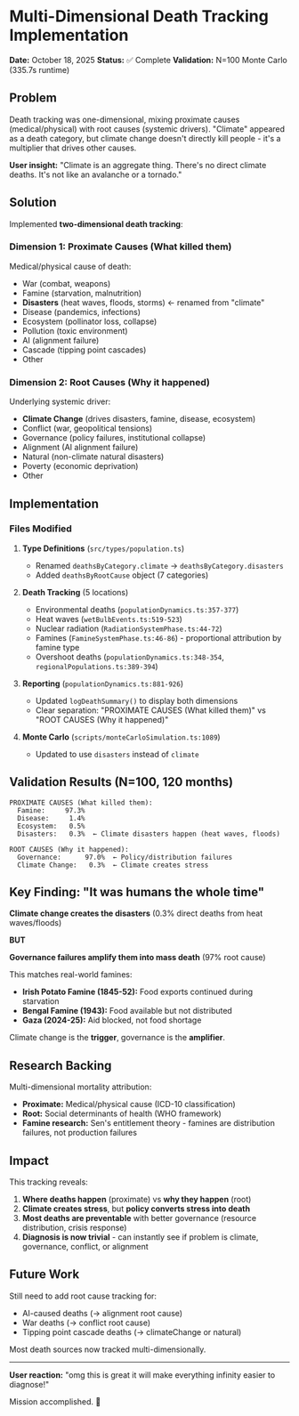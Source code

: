 # Multi-Dimensional Death Tracking Implementation

**Date:** October 18, 2025
**Status:** ✅ Complete
**Validation:** N=100 Monte Carlo (335.7s runtime)

## Problem

Death tracking was one-dimensional, mixing proximate causes (medical/physical) with root causes (systemic drivers). "Climate" appeared as a death category, but climate change doesn't directly kill people - it's a multiplier that drives other causes.

**User insight:** "Climate is an aggregate thing. There's no direct climate deaths. It's not like an avalanche or a tornado."

## Solution

Implemented **two-dimensional death tracking**:

### Dimension 1: Proximate Causes (What killed them)
Medical/physical cause of death:
- War (combat, weapons)
- Famine (starvation, malnutrition)
- **Disasters** (heat waves, floods, storms) ← renamed from "climate"
- Disease (pandemics, infections)
- Ecosystem (pollinator loss, collapse)
- Pollution (toxic environment)
- AI (alignment failure)
- Cascade (tipping point cascades)
- Other

### Dimension 2: Root Causes (Why it happened)
Underlying systemic driver:
- **Climate Change** (drives disasters, famine, disease, ecosystem)
- Conflict (war, geopolitical tensions)
- Governance (policy failures, institutional collapse)
- Alignment (AI alignment failure)
- Natural (non-climate natural disasters)
- Poverty (economic deprivation)
- Other

## Implementation

### Files Modified

1. **Type Definitions** (`src/types/population.ts`)
   - Renamed `deathsByCategory.climate` → `deathsByCategory.disasters`
   - Added `deathsByRootCause` object (7 categories)

2. **Death Tracking** (5 locations)
   - Environmental deaths (`populationDynamics.ts:357-377`)
   - Heat waves (`wetBulbEvents.ts:519-523`)
   - Nuclear radiation (`RadiationSystemPhase.ts:44-72`)
   - Famines (`FamineSystemPhase.ts:46-86`) - proportional attribution by famine type
   - Overshoot deaths (`populationDynamics.ts:348-354`, `regionalPopulations.ts:389-394`)

3. **Reporting** (`populationDynamics.ts:881-926`)
   - Updated `logDeathSummary()` to display both dimensions
   - Clear separation: "PROXIMATE CAUSES (What killed them)" vs "ROOT CAUSES (Why it happened)"

4. **Monte Carlo** (`scripts/monteCarloSimulation.ts:1089`)
   - Updated to use `disasters` instead of `climate`

## Validation Results (N=100, 120 months)

```
PROXIMATE CAUSES (What killed them):
  Famine:     97.3%
  Disease:     1.4%
  Ecosystem:   0.5%
  Disasters:   0.3%  ← Climate disasters happen (heat waves, floods)

ROOT CAUSES (Why it happened):
  Governance:      97.0%  ← Policy/distribution failures
  Climate Change:   0.3%  ← Climate creates stress
```

## Key Finding: "It was humans the whole time"

**Climate change creates the disasters** (0.3% direct deaths from heat waves/floods)

**BUT**

**Governance failures amplify them into mass death** (97% root cause)

This matches real-world famines:
- **Irish Potato Famine (1845-52):** Food exports continued during starvation
- **Bengal Famine (1943):** Food available but not distributed
- **Gaza (2024-25):** Aid blocked, not food shortage

Climate change is the **trigger**, governance is the **amplifier**.

## Research Backing

Multi-dimensional mortality attribution:
- **Proximate:** Medical/physical cause (ICD-10 classification)
- **Root:** Social determinants of health (WHO framework)
- **Famine research:** Sen's entitlement theory - famines are distribution failures, not production failures

## Impact

This tracking reveals:
1. **Where deaths happen** (proximate) vs **why they happen** (root)
2. **Climate creates stress**, but **policy converts stress into death**
3. **Most deaths are preventable** with better governance (resource distribution, crisis response)
4. **Diagnosis is now trivial** - can instantly see if problem is climate, governance, conflict, or alignment

## Future Work

Still need to add root cause tracking for:
- AI-caused deaths (→ alignment root cause)
- War deaths (→ conflict root cause)
- Tipping point cascade deaths (→ climateChange or natural)

Most death sources now tracked multi-dimensionally.

---

**User reaction:** "omg this is great it will make everything infinity easier to diagnose!"

Mission accomplished. 🎯
